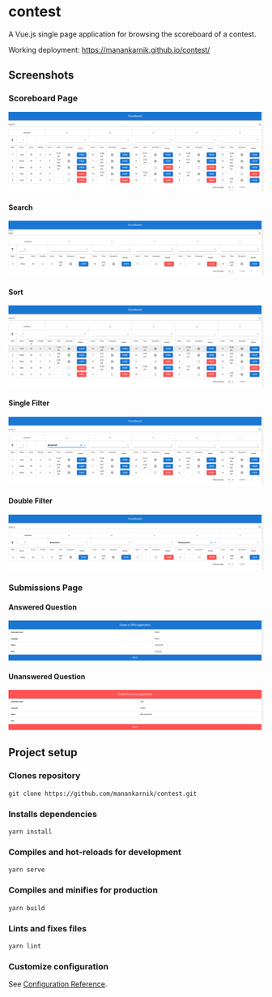 # contest

A Vue.js single page application for browsing the scoreboard of a contest.

Working deployment: https://manankarnik.github.io/contest/

## Screenshots

### Scoreboard Page

![Scoreboard](docs/scoreboard.png)

#### Search

![Search](docs/search.png)

#### Sort

![Sort](docs/sort.png)

#### Single Filter

![Single Filter](docs/single_filter.png)

#### Double Filter

![Double Filter](docs/double_filter.png)

### Submissions Page

#### Answered Question

![Answered Question](docs/answered_question.png)

#### Unanswered Question

![Unanswered Question](docs/unanswered_question.png)

## Project setup

### Clones repository

```
git clone https://github.com/manankarnik/contest.git
```

### Installs dependencies

```
yarn install
```

### Compiles and hot-reloads for development

```
yarn serve
```

### Compiles and minifies for production

```
yarn build
```

### Lints and fixes files

```
yarn lint
```

### Customize configuration

See [Configuration Reference](https://cli.vuejs.org/config/).
